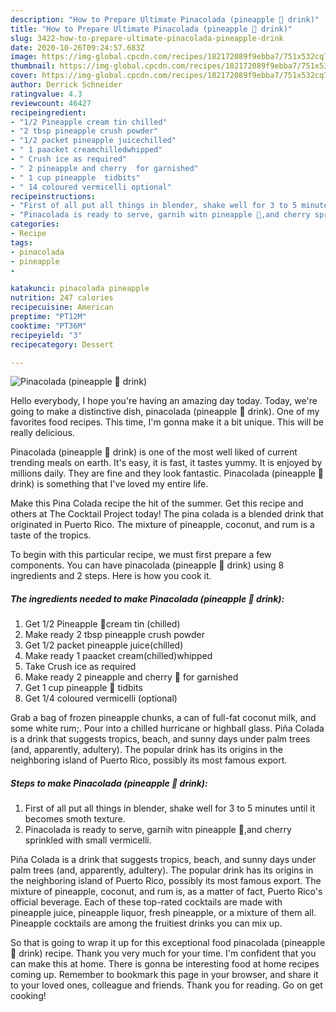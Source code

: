 ```yaml
---
description: "How to Prepare Ultimate Pinacolada (pineapple 🍷 drink)"
title: "How to Prepare Ultimate Pinacolada (pineapple 🍷 drink)"
slug: 3422-how-to-prepare-ultimate-pinacolada-pineapple-drink
date: 2020-10-26T09:24:57.683Z
image: https://img-global.cpcdn.com/recipes/182172089f9ebba7/751x532cq70/pinacolada-pineapple-🍷-drink-recipe-main-photo.jpg
thumbnail: https://img-global.cpcdn.com/recipes/182172089f9ebba7/751x532cq70/pinacolada-pineapple-🍷-drink-recipe-main-photo.jpg
cover: https://img-global.cpcdn.com/recipes/182172089f9ebba7/751x532cq70/pinacolada-pineapple-🍷-drink-recipe-main-photo.jpg
author: Derrick Schneider
ratingvalue: 4.3
reviewcount: 46427
recipeingredient:
- "1/2 Pineapple cream tin chilled"
- "2 tbsp pineapple crush powder"
- "1/2 packet pineapple juicechilled"
- " 1 paacket creamchilledwhipped"
- " Crush ice as required"
- " 2 pineapple and cherry  for garnished"
- " 1 cup pineapple  tidbits"
- " 14 coloured vermicelli optional"
recipeinstructions:
- "First of all put all things in blender, shake well for 3 to 5 minutes until it becomes smoth texture."
- "Pinacolada is ready to serve, garnih witn pineapple 🍍,and cherry sprinkled with small vermicelli."
categories:
- Recipe
tags:
- pinacolada
- pineapple
- 

katakunci: pinacolada pineapple  
nutrition: 247 calories
recipecuisine: American
preptime: "PT12M"
cooktime: "PT36M"
recipeyield: "3"
recipecategory: Dessert

---
```



![Pinacolada (pineapple 🍷 drink)](https://img-global.cpcdn.com/recipes/182172089f9ebba7/751x532cq70/pinacolada-pineapple-🍷-drink-recipe-main-photo.jpg)

Hello everybody, I hope you're having an amazing day today. Today, we're going to make a distinctive dish, pinacolada (pineapple 🍷 drink). One of my favorites food recipes. This time, I'm gonna make it a bit unique. This will be really delicious.

Pinacolada (pineapple 🍷 drink) is one of the most well liked of current trending meals on earth. It's easy, it is fast, it tastes yummy. It is enjoyed by millions daily. They are fine and they look fantastic. Pinacolada (pineapple 🍷 drink) is something that I've loved my entire life.

Make this Pina Colada recipe the hit of the summer. Get this recipe and others at The Cocktail Project today! The pina colada is a blended drink that originated in Puerto Rico. The mixture of pineapple, coconut, and rum is a taste of the tropics.


To begin with this particular recipe, we must first prepare a few components. You can have pinacolada (pineapple 🍷 drink) using 8 ingredients and 2 steps. Here is how you cook it.

<!--inarticleads1-->

##### The ingredients needed to make Pinacolada (pineapple 🍷 drink):

1. Get 1/2 Pineapple 🍍cream tin (chilled)
1. Make ready 2 tbsp pineapple crush powder
1. Get 1/2 packet pineapple juice(chilled)
1. Make ready  1 paacket cream(chilled)whipped
1. Take  Crush ice as required
1. Make ready  2 pineapple and cherry 🍒 for garnished
1. Get  1 cup pineapple 🍍 tidbits
1. Get  1/4 coloured vermicelli (optional)


Grab a bag of frozen pineapple chunks, a can of full-fat coconut milk, and some white rum;. Pour into a chilled hurricane or highball glass. Piña Colada is a drink that suggests tropics, beach, and sunny days under palm trees (and, apparently, adultery). The popular drink has its origins in the neighboring island of Puerto Rico, possibly its most famous export. 

<!--inarticleads2-->

##### Steps to make Pinacolada (pineapple 🍷 drink):

1. First of all put all things in blender, shake well for 3 to 5 minutes until it becomes smoth texture.
1. Pinacolada is ready to serve, garnih witn pineapple 🍍,and cherry sprinkled with small vermicelli.


Piña Colada is a drink that suggests tropics, beach, and sunny days under palm trees (and, apparently, adultery). The popular drink has its origins in the neighboring island of Puerto Rico, possibly its most famous export. The mixture of pineapple, coconut, and rum is, as a matter of fact, Puerto Rico&#39;s official beverage. Each of these top-rated cocktails are made with pineapple juice, pineapple liquor, fresh pineapple, or a mixture of them all. Pineapple cocktails are among the fruitiest drinks you can mix up. 

So that is going to wrap it up for this exceptional food pinacolada (pineapple 🍷 drink) recipe. Thank you very much for your time. I'm confident that you can make this at home. There is gonna be interesting food at home recipes coming up. Remember to bookmark this page in your browser, and share it to your loved ones, colleague and friends. Thank you for reading. Go on get cooking!
